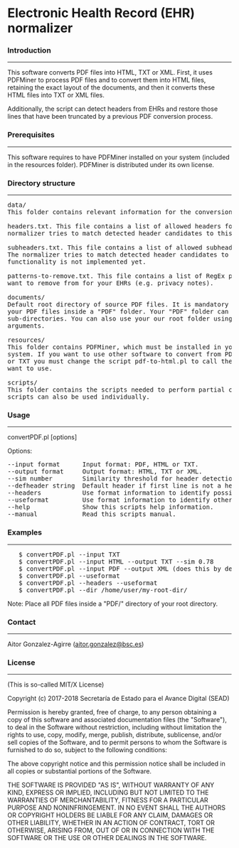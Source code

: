 #  Electronic Health Record (EHR) normalizer     

### Introduction
------------

This software converts PDF files into HTML, TXT or XML. First, it uses PDFMiner 
to process PDF files and to convert them into HTML files, retaining the 
exact layout of the documents, and then it converts these HTML files into TXT or 
XML files. 

Additionally, the script can detect headers from EHRs and restore those lines 
that have been truncated by a previous PDF conversion process.


### Prerequisites
-------------

This software requires to have PDFMiner installed on your system (included in 
the resources folder).
PDFMiner is distributed under its own license.


### Directory structure
-------------------

<pre>
data/
This folder contains relevant information for the conversion process:

headers.txt. This file contains a list of allowed headers for your EHRs. The 
normalizer tries to match detected header candidates to this list.
	
subheaders.txt. This file contains a list of allowed subheaders for your EHRs.
The normalizer tries to match detected header candidates to this list. This 
functionality is not implemented yet.

patterns-to-remove.txt. This file contains a list of RegEx patterns that you 
want to remove from for your EHRs (e.g. privacy notes).

documents/
Default root directory of source PDF files. It is mandatory to place all 
your PDF files inside a "PDF" folder. Your "PDF" folder can contain other 
sub-directories. You can also use your our root folder using command-line
arguments.

resources/
This folder contains PDFMiner, which must be installed in your
system. If you want to use other software to convert from PDF to HTML
or TXT you must change the script pdf-to-html.pl to call the software you 
want to use.

scripts/
This folder contains the scripts needed to perform partial convertions. These
scripts can also be used individually.
</pre> 


### Usage
-----

convertPDF.pl [options] 

Options:
<pre>
--input format      Input format: PDF, HTML or TXT.
--output format     Output format: HTML, TXT or XML.
--sim number        Similarity threshold for header detection.
--defheader string  Default header if first line is not a header.
--headers           Use format information to identify possible headers.
--useformat         Use format information to identify other characteristics.
--help              Show this scripts help information.
--manual            Read this scripts manual.
</pre>


### Examples
--------

<pre>
   $ convertPDF.pl --input TXT
   $ convertPDF.pl --input HTML --output TXT --sim 0.78
   $ convertPDF.pl --input PDF --output XML (does this by default)
   $ convertPDF.pl --useformat
   $ convertPDF.pl --headers --useformat
   $ convertPDF.pl --dir /home/user/my-root-dir/
</pre>

Note: Place all PDF files inside a "PDF/" directory of your root directory.


### Contact
------

Aitor Gonzalez-Agirre (aitor.gonzalez@bsc.es)


### License
-------

(This is so-called MIT/X License)

Copyright (c) 2017-2018 Secretaría de Estado para el Avance Digital (SEAD)

Permission is hereby granted, free of charge, to any person obtaining a copy of this software and associated documentation files (the "Software"), to deal in the Software without restriction, including without limitation the rights to use, copy, modify, merge, publish, distribute, sublicense, and/or sell copies of the Software, and to permit persons to whom the Software is furnished to do so, subject to the following conditions:

The above copyright notice and this permission notice shall be included in all copies or substantial portions of the Software.

THE SOFTWARE IS PROVIDED "AS IS", WITHOUT WARRANTY OF ANY KIND, EXPRESS OR IMPLIED, INCLUDING BUT NOT LIMITED TO THE WARRANTIES OF MERCHANTABILITY, FITNESS FOR A PARTICULAR PURPOSE AND NONINFRINGEMENT. IN NO EVENT SHALL THE AUTHORS OR COPYRIGHT HOLDERS BE LIABLE FOR ANY CLAIM, DAMAGES OR OTHER LIABILITY, WHETHER IN AN ACTION OF CONTRACT, TORT OR OTHERWISE, ARISING FROM, OUT OF OR IN CONNECTION WITH THE SOFTWARE OR THE USE OR OTHER DEALINGS IN THE SOFTWARE.

